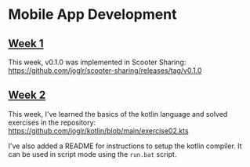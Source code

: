 # Mobile App Development

## [Week 1](https://learnit.itu.dk/pluginfile.php/314268/mod_resource/content/0/Exercises%20%2301.pdf)

This week, v0.1.0 was implemented in Scooter Sharing:
https://github.com/joglr/scooter-sharing/releases/tag/v0.1.0

## [Week 2](https://learnit.itu.dk/pluginfile.php/310604/mod_resource/content/0/Exercises%20%2302.pdf)

This week, I've learned the basics of the kotlin language and solved exercises in the repository:
https://github.com/joglr/kotlin/blob/main/exercise02.kts

I've also added a README for instructions to setup the kotlin compiler. It can be used in script mode using the `run.bat` script.
